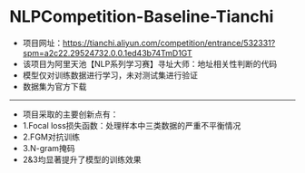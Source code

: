 # NLPCompetition-Baseline-Tianchi

- 项目网址：https://tianchi.aliyun.com/competition/entrance/532331?spm=a2c22.29524732.0.0.1ed43b74TmD1GT
- 该项目为阿里天池【NLP系列学习赛】寻址大师：地址相关性判断的代码
- 模型仅对训练数据进行学习，未对测试集进行验证
- 数据集为官方下载

-------------

- 项目采取的主要创新点有：
- 1.Focal loss损失函数：处理样本中三类数据的严重不平衡情况
- 2.FGM对抗训练
- 3.N-gram掩码
- 2&3均显著提升了模型的训练效果
